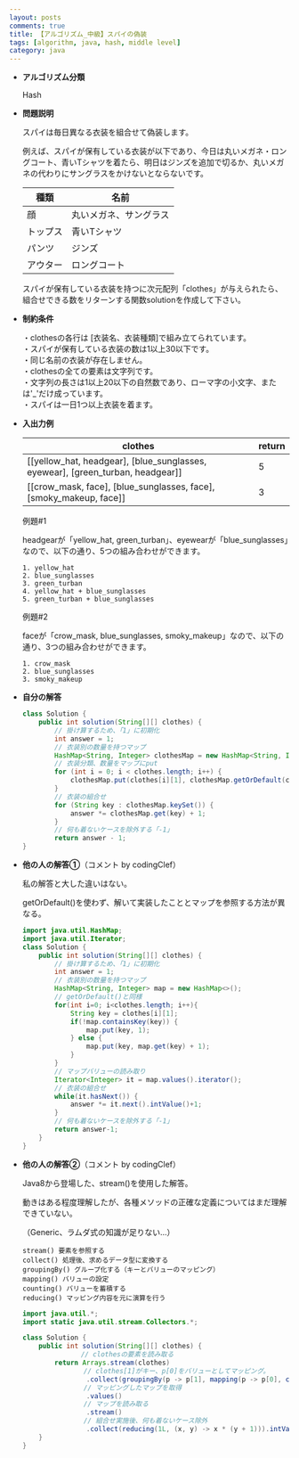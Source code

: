 ```yaml
---
layout: posts
comments: true
title: 【アルゴリズム_中級】スパイの偽装
tags: [algorithm, java, hash, middle level]
category: java
---
```


* **アルゴリズム分類**

  Hash

* **問題説明**

  スパイは毎日異なる衣装を組合せて偽装します。

  例えば、スパイが保有している衣装が以下であり、今日は丸いメガネ・ロングコート、青いTシャツを着たら、明日はジンズを追加で切るか、丸いメガネの代わりにサングラスをかけないとならないです。

  | 種類     | 名前                   |
  | -------- | ---------------------- |
  | 顔       | 丸いメガネ、サングラス |
  | トップス | 青いTシャツ            |
  | パンツ   | ジンズ                 |
  | アウター | ロングコート           |

  スパイが保有している衣装を持つに次元配列「clothes」が与えられたら、組合せできる数をリターンする関数solutionを作成して下さい。

* **制約条件**

  ・clothesの各行は [衣装名、衣装種類]で組み立てられています。  
  ・スパイが保有している衣装の数は1以上30以下です。  
  ・同じ名前の衣装が存在しません。  
  ・clothesの全ての要素は文字列です。  
  ・文字列の長さは1以上20以下の自然数であり、ローマ字の小文字、または'_'だけ成っています。  
  ・スパイは一日1つ以上衣装を着ます。

* **入出力例**

  | clothes                                                      | return |
  | ------------------------------------------------------------ | ------ |
  | [[yellow_hat, headgear], [blue_sunglasses, eyewear], [green_turban, headgear]] | 5      |
  | [[crow_mask, face], [blue_sunglasses, face], [smoky_makeup, face]] | 3      |

  例題#1

  headgearが「yellow_hat, green_turban」、eyewearが「blue_sunglasses」なので、以下の通り、5つの組み合わせができます。

  ```
  1. yellow_hat
  2. blue_sunglasses
  3. green_turban
  4. yellow_hat + blue_sunglasses
  5. green_turban + blue_sunglasses
  ```

  例題#2

  faceが「crow_mask, blue_sunglasses, smoky_makeup」なので、以下の通り、3つの組み合わせができます。

  ```
  1. crow_mask
  2. blue_sunglasses
  3. smoky_makeup
  ```

* **自分の解答**

  ```java
  class Solution {
      public int solution(String[][] clothes) {
          // 掛け算するため、「1」に初期化
          int answer = 1;
          // 衣装別の数量を持つマップ
          HashMap<String, Integer> clothesMap = new HashMap<String, Integer>();
          // 衣装分類、数量をマップにput
          for (int i = 0; i < clothes.length; i++) {
              clothesMap.put(clothes[i][1], clothesMap.getOrDefault(clothes[i][1], 0) + 1);
          }
          // 衣装の組合せ
          for (String key : clothesMap.keySet()) {
              answer *= clothesMap.get(key) + 1;
          }
          // 何も着ないケースを除外する「-1」
          return answer - 1;
  }
  ```
  
* **他の人の解答①**（コメント by codingClef）

  私の解答と大した違いはない。
  
  getOrDefault()を使わず、解いて実装したこととマップを参照する方法が異なる。

  ```java
  import java.util.HashMap;
  import java.util.Iterator;
  class Solution {
      public int solution(String[][] clothes) {
          // 掛け算するため、「1」に初期化
          int answer = 1;
          // 衣装別の数量を持つマップ
          HashMap<String, Integer> map = new HashMap<>();
          // getOrDefault()と同様
          for(int i=0; i<clothes.length; i++){
              String key = clothes[i][1];
              if(!map.containsKey(key)) {
                  map.put(key, 1);
              } else {
                  map.put(key, map.get(key) + 1);
              }
          }
          // マップバリューの読み取り
          Iterator<Integer> it = map.values().iterator();
          // 衣装の組合せ
          while(it.hasNext()) {
              answer *= it.next().intValue()+1;
          }
          // 何も着ないケースを除外する「-1」
          return answer-1;
      }
  }
  ```
  
* **他の人の解答②**（コメント by codingClef）

  Java8から登場した、stream()を使用した解答。

  動きはある程度理解したが、各種メソッドの正確な定義についてはまだ理解できていない。

  （Generic、ラムダ式の知識が足りない…）

  ```
  stream() 要素を参照する
  collect() 処理後、求めるデータ型に変換する
  groupingBy() グループ化する（キーとバリューのマッピング）
  mapping() バリューの設定
  counting() バリューを蓄積する
  reducing() マッピング内容を元に演算を行う
  ```

  ```java
  import java.util.*;
  import static java.util.stream.Collectors.*;
  
  class Solution {
      public int solution(String[][] clothes) {
          　　　　// clothesの要素を読み取る
          return Arrays.stream(clothes)
              　　// clothes[1]がキー、p[0]をバリューとしてマッピング。
                  .collect(groupingBy(p -> p[1], mapping(p -> p[0], counting())))
             　　 // マッピングしたマップを取得
                  .values()
              　　// マップを読み取る
                  .stream()
           　　   // 組合せ実施後、何も着ないケース除外
                  .collect(reducing(1L, (x, y) -> x * (y + 1))).intValue() - 1;
      }
  }
  ```
